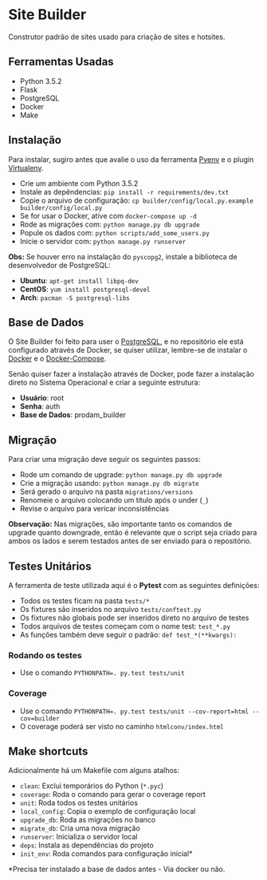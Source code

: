 # Site Builder

Construtor padrão de sites usado para criação de sites e hotsites.

## Ferramentas Usadas

- Python 3.5.2
- Flask
- PostgreSQL
- Docker
- Make


## Instalação

Para instalar, sugiro antes que avalie o uso da ferramenta [Pyenv][0] e o plugin [Virtualenv][1].

- Crie um ambiente com Python 3.5.2
- Instale as depêndencias: `pip install -r requirements/dev.txt`
- Copie o arquivo de configuração: 
`cp builder/config/local.py.example builder/config/local.py`
- Se for usar o Docker, ative com `docker-compose up -d`
- Rode as migrações com: `python manage.py db upgrade`
- Popule os dados com: `python scripts/add_some_users.py`
- Inicie o servidor com: `python manage.py runserver`


**Obs:** Se houver erro na instalação do `pyscopg2`, instale a biblioteca de desenvolvedor de PostgreSQL:

- **Ubuntu**: `apt-get install libpq-dev`
- **CentOS**: `yum install postgresql-devel`
- **Arch**: `pacman -S postgresql-libs`


## Base de Dados

O Site Builder foi feito para user o [PostgreSQL][2], e no repositório ele está configurado através de Docker, se quiser
utilizar, lembre-se de instalar o [Docker][3] e o [Docker-Compose][4].

Senão quiser fazer a instalação através de Docker, pode fazer a  instalação direto no Sistema Operacional e criar a
seguinte estrutura:

- **Usuário**: root
- **Senha**: auth
- **Base de Dados**: prodam_builder


## Migração

Para criar uma migração deve seguir os seguintes passos:

- Rode um comando de upgrade: `python manage.py db upgrade`
- Crie a migração usando: `python manage.py db migrate`
- Será gerado o arquivo na pasta `migrations/versions`
- Renomeie o arquivo colocando um titulo após o under (`_`)
- Revise o arquivo para vericar inconsistências

**Observação:** Nas migrações, são importante tanto os comandos de upgrade quanto downgrade, então é relevante que o
script seja criado para ambos os lados e serem testados antes de ser enviado para o repositório.


## Testes Unitários

A ferramenta de teste utilizada aqui é o **Pytest** com as seguintes definições:

- Todos os testes ficam na pasta `tests/*`
- Os fixtures são inseridos no arquivo `tests/conftest.py`
- Os fixtures não globais pode ser inseridos direto no arquivo de testes
- Todos arquivos de testes começam com o nome test: `test_*.py`
- As funções também deve seguir o padrão: `def test_*(**kwargs):`


### Rodando os testes

- Use o comando `PYTHONPATH=. py.test tests/unit`


### Coverage

- Use o comando `PYTHONPATH=. py.test tests/unit --cov-report=html --cov=builder`
- O coverage poderá ser visto no caminho `htmlconv/index.html`


## Make shortcuts

Adicionalmente há um Makefile com alguns atalhos:

- `clean`: Exclui temporários do Python (`*.pyc`)
- `coverage`: Roda o comando para gerar o coverage report
- `unit`: Roda todos os testes unitários
- `local_config`: Copia o exemplo de configuração local
- `upgrade_db`: Roda as migrações no banco
- `migrate_db`: Cria uma nova migração
- `runserver`: Inicializa o servidor local
- `deps`: Instala as dependências do projeto
- `init_env`: Roda comandos para configuração inicial*

*Precisa ter instalado a base de dados antes - Via docker ou não.

[0]:https://github.com/yyuu/pyenv
[1]:https://github.com/yyuu/pyenv-virtualenv
[2]:https://www.postgresql.org/
[3]:https://docs.docker.com/engine/installation/
[4]:https://docs.docker.com/compose/install/